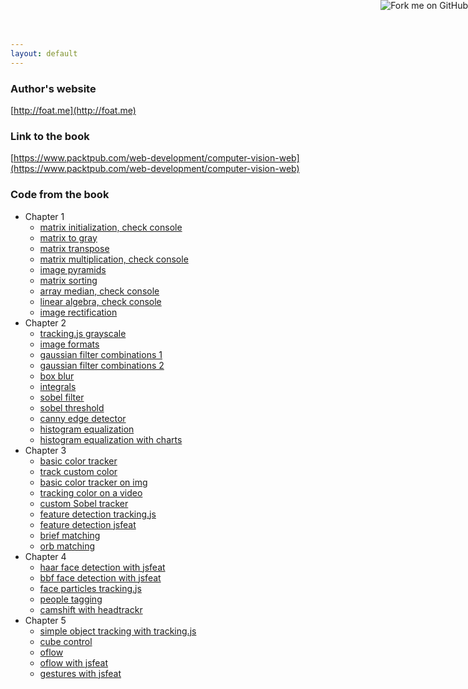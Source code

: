 ```yaml
---
layout: default
---
```


### Author's website
[http://foat.me](http://foat.me)

### Link to the book
[https://www.packtpub.com/web-development/computer-vision-web](https://www.packtpub.com/web-development/computer-vision-web)

### Code from the book

* Chapter 1
  - [matrix initialization, check console](chapter1/1_init.html)
  - [matrix to gray](chapter1/2_imgloadgray.html)
  - [matrix transpose](chapter1/3_transpose.html)
  - [matrix multiplication, check console](chapter1/4_multiply.html)
  - [image pyramids](chapter1/5_pyramids.html)
  - [matrix sorting](chapter1/6_sorting.html)
  - [array median, check console](chapter1/7_median.html)
  - [linear algebra, check console](chapter1/8_linearsystem.html)
  - [image rectification](chapter1/9_perspective.html)
* Chapter 2
  - [tracking.js grayscale](chapter2/1_trakinggrayscale.html)
  - [image formats](chapter2/2_imageformats.html)
  - [gaussian filter combinations 1](chapter2/3_gaussianseparate.html)
  - [gaussian filter combinations 2](chapter2/4_gaussian.html)
  - [box blur](chapter2/5_boxblur.html)
  - [integrals](chapter2/6_integral.html)
  - [sobel filter](chapter2/7_sobel.html)
  - [sobel threshold](chapter2/8_sobelthreshold.html)
  - [canny edge detector](chapter2/9_canny.html)
  - [histogram equalization](chapter2/10_equalization.html)
  - [histogram equalization with charts](chapter2/11_histogram.html)
* Chapter 3
  - [basic color tracker](chapter3/1_colortracker.html)
  - [track custom color](chapter3/2_customcolor.html)
  - [basic color tracker on img](chapter3/3_imgtracker.html)
  - [tracking color on a video](chapter3/4_videotracker.html)
  - [custom Sobel tracker](chapter3/5_customsobel.html)
  - [feature detection tracking.js](chapter3/6_fasttracking.html)
  - [feature detection jsfeat](chapter3/7_fastjsfeat.html)
  - [brief matching](chapter3/8_brief.html)
  - [orb matching](chapter3/9_orb.html)
* Chapter 4
  - [haar face detection with jsfeat](chapter4/1_haarjsfeat.html)
  - [bbf face detection with jsfeat](chapter4/2_bbfjsfeat.html)
  - [face particles tracking.js](chapter4/3_facetracking.html)
  - [people tagging](chapter4/4_tagging.html)
  - [camshift with headtrackr](chapter4/5_camshift.html)
* Chapter 5
  - [simple object tracking with tracking.js](chapter5/1_objecttrackingjs.html)
  - [cube control](chapter5/2_headcontrol.html)
  - [oflow](chapter5/3_oflow.html)
  - [oflow with jsfeat](chapter5/4_flowjsfeat.html)
  - [gestures with jsfeat](chapter5/5_gesturesjsfeat.html)

<a href="https://github.com/Foat/computer-vision-for-the-web"><img style="position: absolute; top: 0; right: 0; border: 0;" src="https://camo.githubusercontent.com/38ef81f8aca64bb9a64448d0d70f1308ef5341ab/68747470733a2f2f73332e616d617a6f6e6177732e636f6d2f6769746875622f726962626f6e732f666f726b6d655f72696768745f6461726b626c75655f3132313632312e706e67" alt="Fork me on GitHub" data-canonical-src="https://s3.amazonaws.com/github/ribbons/forkme_right_darkblue_121621.png"></a>
